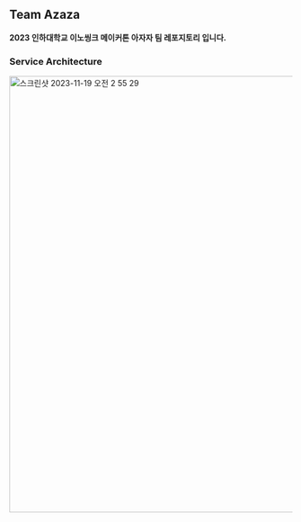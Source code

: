 ## Team Azaza

**2023 인하대학교 이노씽크 메이커톤 아자자 팀 레포지토리 입니다.**

### Service Architecture

<img width="777" alt="스크린샷 2023-11-19 오전 2 55 29" src="https://github.com/Innothink-Make-A-Thon/.github/assets/91695537/95119fd0-b976-461e-b39b-aa55904e1a6e">



<!--

**Here are some ideas to get you started:**

🙋‍♀️ A short introduction - what is your organization all about?
🌈 Contribution guidelines - how can the community get involved?
👩‍💻 Useful resources - where can the community find your docs? Is there anything else the community should know?
🍿 Fun facts - what does your team eat for breakfast?
🧙 Remember, you can do mighty things with the power of [Markdown](https://docs.github.com/github/writing-on-github/getting-started-with-writing-and-formatting-on-github/basic-writing-and-formatting-syntax)
-->
